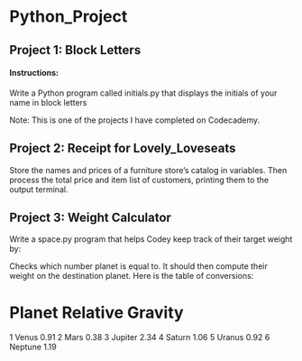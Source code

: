 # Python_Project

## Project 1: Block Letters

#### Instructions:

Write a Python program called initials.py that displays the initials of your name in block letters

Note: This is one of the projects I have completed on Codecademy.

## Project 2: Receipt for Lovely_Loveseats

Store the names and prices of a furniture store’s catalog in variables. 
Then process the total price and item list of customers, printing them to the output terminal.


## Project 3: Weight Calculator

Write a space.py program that helps Codey keep track of their target weight by:

Checks which number planet is equal to.
It should then compute their weight on the destination planet.
Here is the table of conversions:

#	Planet	Relative Gravity
1	Venus	0.91
2	Mars	0.38
3	Jupiter	2.34
4	Saturn	1.06
5	Uranus	0.92
6	Neptune	1.19
